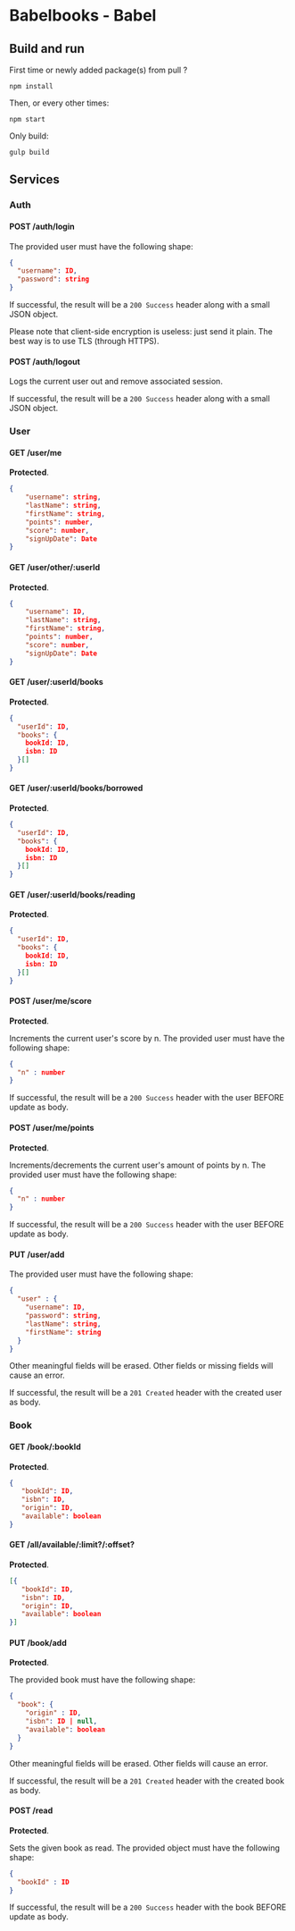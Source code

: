 # Babelbooks - Babel

## Build and run
First time or newly added package(s) from pull ?
```shell
npm install
```

Then, or every other times:
```shell
npm start
```

Only build:
```shell
gulp build
```

## Services
### Auth
#### POST /auth/login
The provided user must have the following shape:
```json
{
  "username": ID,
  "password": string
}
```

If successful, the result will be a `200 Success` header
along with a small JSON object.

Please note that client-side encryption is useless: just send it plain.
The best way is to use TLS (through HTTPS).

#### POST /auth/logout
Logs the current user out and remove associated session.

If successful, the result will be a `200 Success` header
along with a small JSON object.

### User
#### GET /user/me
**Protected**.
```json
{
    "username": string,
    "lastName": string,
    "firstName": string,
    "points": number,
    "score": number,
    "signUpDate": Date
}
```

#### GET /user/other/:userId
**Protected**.
```json
{
    "username": ID,
    "lastName": string,
    "firstName": string,
    "points": number,
    "score": number,
    "signUpDate": Date
}
```

#### GET /user/:userId/books
**Protected**.
```json
{
  "userId": ID,
  "books": {
    bookId: ID,
    isbn: ID
  }[]
}
```

#### GET /user/:userId/books/borrowed
**Protected**.
```json
{
  "userId": ID,
  "books": {
    bookId: ID,
    isbn: ID
  }[]
}
```

#### GET /user/:userId/books/reading
**Protected**.
```json
{
  "userId": ID,
  "books": {
    bookId: ID,
    isbn: ID
  }[]
}
```

#### POST /user/me/score
**Protected**.

Increments the current user's score by n.
The provided user must have the following shape:
```json
{
  "n" : number
}
```

If successful, the result will be a `200 Success` header with
the user BEFORE update as body.

#### POST /user/me/points
**Protected**.

Increments/decrements the current user's amount of points by n.
The provided user must have the following shape:
```json
{
  "n" : number
}
```

If successful, the result will be a `200 Success` header with
the user BEFORE update as body.

#### PUT /user/add
The provided user must have the following shape:
```json
{
  "user" : {
    "username": ID,
    "password": string,
    "lastName": string,
    "firstName": string
  }
}
```
Other meaningful fields will be erased.
Other fields or missing fields will cause an error.

If successful, the result will be a `201 Created` header with
the created user as body.

### Book
#### GET /book/:bookId
**Protected**.
```json
{
   "bookId": ID,
   "isbn": ID,
   "origin": ID,
   "available": boolean
}
```

#### GET /all/available/:limit?/:offset?
**Protected**.
```json
[{
   "bookId": ID,
   "isbn": ID,
   "origin": ID,
   "available": boolean
}]
```

#### PUT /book/add
**Protected**.

The provided book must have the following shape:
```json
{
  "book": {
    "origin" : ID,
    "isbn": ID | null,
    "available": boolean
  }
}
```

Other meaningful fields will be erased.
Other fields will cause an error.

If successful, the result will be a `201 Created` header with
the created book as body.

#### POST /read
**Protected**.

Sets the given book as read.
The provided object must have the following shape:

```json
{
  "bookId" : ID
}
```

If successful, the result will be a `200 Success` header with
the book BEFORE update as body.